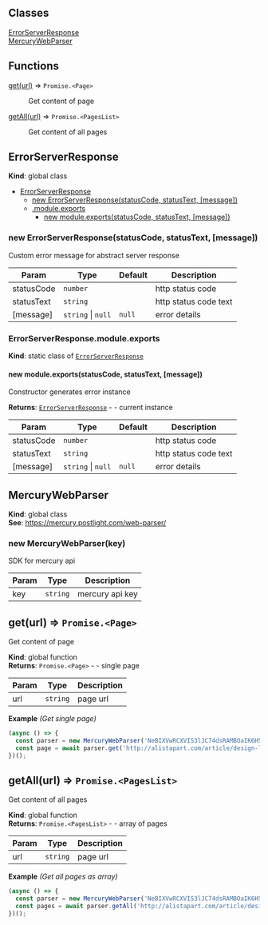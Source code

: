 ## Classes

<dl>
<dt><a href="#ErrorServerResponse">ErrorServerResponse</a></dt>
<dd></dd>
<dt><a href="#MercuryWebParser">MercuryWebParser</a></dt>
<dd></dd>
</dl>

## Functions

<dl>
<dt><a href="#get">get(url)</a> ⇒ <code>Promise.&lt;Page&gt;</code></dt>
<dd><p>Get content of page</p>
</dd>
<dt><a href="#getAll">getAll(url)</a> ⇒ <code>Promise.&lt;PagesList&gt;</code></dt>
<dd><p>Get content of all pages</p>
</dd>
</dl>

<a name="ErrorServerResponse"></a>

## ErrorServerResponse
**Kind**: global class  

* [ErrorServerResponse](#ErrorServerResponse)
    * [new ErrorServerResponse(statusCode, statusText, [message])](#new_ErrorServerResponse_new)
    * [.module.exports](#ErrorServerResponse.module.exports)
        * [new module.exports(statusCode, statusText, [message])](#new_ErrorServerResponse.module.exports_new)

<a name="new_ErrorServerResponse_new"></a>

### new ErrorServerResponse(statusCode, statusText, [message])
Custom error message for abstract server response


| Param | Type | Default | Description |
| --- | --- | --- | --- |
| statusCode | <code>number</code> |  | http status code |
| statusText | <code>string</code> |  | http status code text |
| [message] | <code>string</code> \| <code>null</code> | <code>null</code> | error details |

<a name="ErrorServerResponse.module.exports"></a>

### ErrorServerResponse.module.exports
**Kind**: static class of [<code>ErrorServerResponse</code>](#ErrorServerResponse)  
<a name="new_ErrorServerResponse.module.exports_new"></a>

#### new module.exports(statusCode, statusText, [message])
Constructor generates error instance

**Returns**: [<code>ErrorServerResponse</code>](#ErrorServerResponse) - - current instance  

| Param | Type | Default | Description |
| --- | --- | --- | --- |
| statusCode | <code>number</code> |  | http status code |
| statusText | <code>string</code> |  | http status code text |
| [message] | <code>string</code> \| <code>null</code> | <code>null</code> | error details |

<a name="MercuryWebParser"></a>

## MercuryWebParser
**Kind**: global class  
**See**: https://mercury.postlight.com/web-parser/  
<a name="new_MercuryWebParser_new"></a>

### new MercuryWebParser(key)
SDK for mercury api


| Param | Type | Description |
| --- | --- | --- |
| key | <code>string</code> | mercury api key |

<a name="get"></a>

## get(url) ⇒ <code>Promise.&lt;Page&gt;</code>
Get content of page

**Kind**: global function  
**Returns**: <code>Promise.&lt;Page&gt;</code> - - single page  

| Param | Type | Description |
| --- | --- | --- |
| url | <code>string</code> | page url |

**Example** *(Get single page)*  
```js
(async () => {
  const parser = new MercuryWebParser('NeBIXVwRCXVIS3lJC74dsRAMBOaIK6H5EEkFudvs');
  const page = await parser.get('http://alistapart.com/article/design-like-a-teacher');
})();
```
<a name="getAll"></a>

## getAll(url) ⇒ <code>Promise.&lt;PagesList&gt;</code>
Get content of all pages

**Kind**: global function  
**Returns**: <code>Promise.&lt;PagesList&gt;</code> - - array of pages  

| Param | Type | Description |
| --- | --- | --- |
| url | <code>string</code> | page url |

**Example** *(Get all pages as array)*  
```js
(async () => {
  const parser = new MercuryWebParser('NeBIXVwRCXVIS3lJC74dsRAMBOaIK6H5EEkFudvs');
  const pages = await parser.getAll('http://alistapart.com/article/design-like-a-teacher');
})();
```
